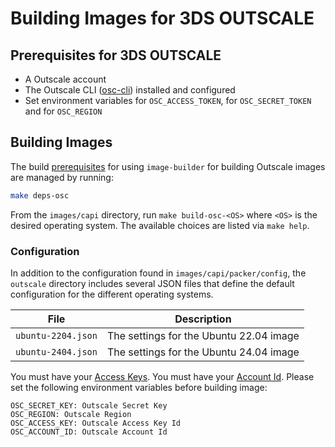 # Building Images for 3DS OUTSCALE

## Prerequisites for 3DS OUTSCALE

- A Outscale account
- The Outscale CLI ([osc-cli](https://github.com/outscale/osc-cli)) installed and configured
- Set environment variables for `OSC_ACCESS_TOKEN`, for `OSC_SECRET_TOKEN` and for `OSC_REGION`


## Building Images

The build [prerequisites](../capi.md#prerequisites) for using `image-builder` for
building Outscale images are managed by running:

```bash
make deps-osc
```

From the `images/capi` directory, run `make build-osc-<OS>` where `<OS>` is the desired operating system. The available choices are listed via `make help`.

### Configuration

In addition to the configuration found in `images/capi/packer/config`, the `outscale`
directory includes several JSON files that define the default configuration for
the different operating systems.

| File | Description |
|------|-------------|
| `ubuntu-2204.json` | The settings for the Ubuntu 22.04 image |
| `ubuntu-2404.json` | The settings for the Ubuntu 24.04 image |

You must have your [Access Keys](https://docs.outscale.com/en/userguide/About-Access-Keys.html).
You must have your [Account Id](https://docs.outscale.com/en/userguide/Getting-Information-About-Your-Account-and-Quotas.html).
Please set the following environment variables before building image:
```
OSC_SECRET_KEY: Outscale Secret Key
OSC_REGION: Outscale Region
OSC_ACCESS_KEY: Outscale Access Key Id
OSC_ACCOUNT_ID: Outscale Account Id
```
